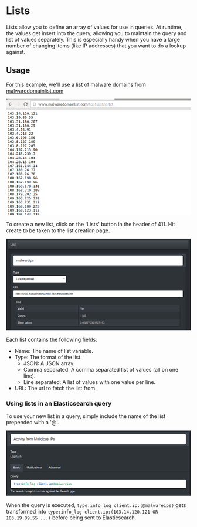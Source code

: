 Lists
=====

Lists allow you to define an array of values for use in queries. At runtime, the values get insert into the query, allowing you to maintain the query and list of values separately. This is especially handy when you have a large number of changing items (like IP addresses) that you want to do a lookup against.


Usage
-----

For this example, we'll use a list of malware domains from [malwaredomainlist.com](http://malwaredomainlist.com/)

![List source](/docs/imgs/list_source.png?raw=true)

To create a new list, click on the 'Lists' button in the header of 411. Hit create to be taken to the list creation page.

![List page](/docs/imgs/list.png?raw=true)

Each list contains the following fields:

- Name: The name of list variable.
- Type: The format of the list.
    - JSON: A JSON array.
    - Comma separated: A comma separated list of values (all on one line).
    - Line separated: A list of values with one value per line.
- URL: The url to fetch the list from.


### Using lists in an Elasticsearch query ###

To use your new list in a query, simply include the name of the list prepended with a '@'.

![List search](/docs/imgs/list_query.png?raw=true)

When the query is executed, `type:info_log client.ip:(@malwareips)` gets transformed into `type:info_log client.ip:(103.14.120.121 OR 103.19.89.55 ...)` before being sent to Elasticsearch.
